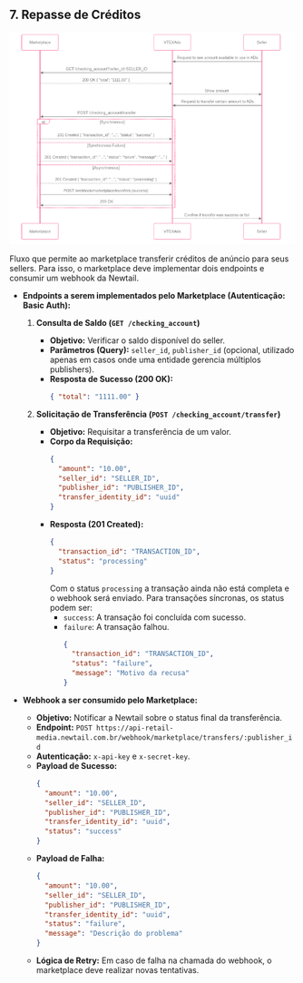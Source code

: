 ## 7. Repasse de Créditos

![Fluxo de Repasse de Créditos](../../diagrams/images/credit-transfer.png)

Fluxo que permite ao marketplace transferir créditos de anúncio para seus sellers. Para isso, o marketplace deve implementar dois endpoints e consumir um webhook da Newtail.

  * **Endpoints a serem implementados pelo Marketplace (Autenticação: Basic Auth):**
    1.  **Consulta de Saldo (`GET /checking_account`)**
        *   **Objetivo:** Verificar o saldo disponível do seller.
        *   **Parâmetros (Query):** `seller_id`, `publisher_id` (opcional, utilizado apenas em casos onde uma entidade gerencia múltiplos publishers).
        *   **Resposta de Sucesso (200 OK):**
            ```json
            { "total": "1111.00" }
            ```

    2.  **Solicitação de Transferência (`POST /checking_account/transfer`)**
        *   **Objetivo:** Requisitar a transferência de um valor.
        *   **Corpo da Requisição:**
            ```json
            {
              "amount": "10.00",
              "seller_id": "SELLER_ID",
              "publisher_id": "PUBLISHER_ID",
              "transfer_identity_id": "uuid"
            }
            ```
        *   **Resposta (201 Created):**
            ```json
            {
              "transaction_id": "TRANSACTION_ID",
              "status": "processing"
            }
            ```
            Com o status `processing` a transação ainda não está completa e o webhook será enviado.
            Para transações síncronas, os status podem ser:
            - `success`: A transação foi concluída com sucesso.
            - `failure`: A transação falhou.
              ```json
              {
                "transaction_id": "TRANSACTION_ID",
                "status": "failure",
                "message": "Motivo da recusa"
              }
              ```

  * **Webhook a ser consumido pelo Marketplace:**
    *   **Objetivo:** Notificar a Newtail sobre o status final da transferência.
    *   **Endpoint:** `POST https://api-retail-media.newtail.com.br/webhook/marketplace/transfers/:publisher_id`
    *   **Autenticação:** `x-api-key` e `x-secret-key`.
    *   **Payload de Sucesso:**
        ```json
        {
          "amount": "10.00",
          "seller_id": "SELLER_ID",
          "publisher_id": "PUBLISHER_ID",
          "transfer_identity_id": "uuid",
          "status": "success"
        }
        ```
    *   **Payload de Falha:**
        ```json
        {
          "amount": "10.00",
          "seller_id": "SELLER_ID",
          "publisher_id": "PUBLISHER_ID",
          "transfer_identity_id": "uuid",
          "status": "failure",
          "message": "Descrição do problema"
        }
        ```
    *   **Lógica de Retry:** Em caso de falha na chamada do webhook, o marketplace deve realizar novas tentativas.